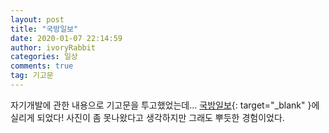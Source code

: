 ```yaml
---
layout: post
title: "국방일보"
date: 2020-01-07 22:14:59
author: ivoryRabbit
categories: 일상
comments: true
tag: 기고문
---
```


자기개발에 관한 내용으로 기고문을 투고했었는데... [국방일보](http://kookbang.dema.kr/newsWeb/20200108/3/BBSMSTR_000000010058/view.do;JSESSIONID_kookbnagWEB=uLLXJxwA5QHsgtWYm8GabiRzfPsUuCEb9e_9iF3fn2984nBYpEq5!-85796584){: target="_blank" }에 실리게 되었다! 사진이 좀 못나왔다고 생각하지만 그래도 뿌듯한 경험이었다.
